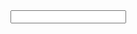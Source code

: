 <input type="text" id="search-input" />
<script src="//cdn.jsdelivr.net/algoliasearch/3/algoliasearch.min.js"></script>
<script src="//cdn.jsdelivr.net/autocomplete.js/0/autocomplete.min.js"></script>
<script>
  var c = algoliasearch("{{site.algolia.application_id}}", "{{site.algolia.search_only_api_key}}"), index = c.initIndex("reactivemongo");

  autocomplete('#search-input', {hint: false}, [
    {
      source: autocomplete.sources.hits(index, {
        hitsPerPage:5, //facets:"major_version",
        filters: 'major_version={% include major-version.md %}'
      }),
      displayKey: 'title',
      templates: {
        suggestion: function(suggestion) {
          return suggestion._highlightResult.h2.value;
        }
      }
    }
  ]).on('autocomplete:selected', function(event, suggestion, dataset) {
    var url = suggestion.url, sel = suggestion.css_selector_parent;
    self.location.href = (sel) ? (url + sel) : url
  });
</script>
